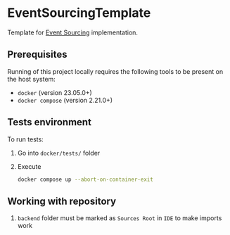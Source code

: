 # EventSourcingTemplate

Template for
[Event Sourcing](https://martinfowler.com/eaaDev/EventSourcing.html)
implementation.

## Prerequisites

Running of this project locally requires the following tools to be
present on the host system:

* `docker` (version 23.05.0+)
* `docker compose` (version 2.21.0+)

## Tests environment

To run tests:
1. Go into `docker/tests/` folder
2. Execute

    ```bash
    docker compose up --abort-on-container-exit
    ```

## Working with repository

1. `backend` folder must be marked as `Sources Root` in `IDE` to make imports work
